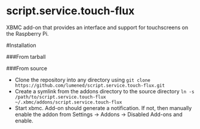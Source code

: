 script.service.touch-flux
=========================

XBMC add-on that provides an interface and support for touchscreens on the Raspberry Pi. 

#Installation 

###From tarball

###From source
- Clone the repository into any directory using `git clone https://github.com/lumened/script.service.touch-flux.git`
- Create a symlink from the addons directory to the source directory `ln -s /path/to/script.service.touch-flux ~/.xbmc/addons/script.service.touch-flux`
- Start xbmc. Add-on should generate a notification. If not, then manually enable the addon from Settings -> Addons -> Disabled Add-ons and enable.
